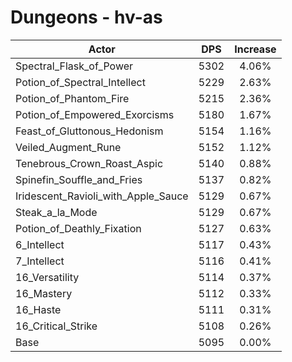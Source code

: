 # Dungeons - hv-as
| Actor | DPS | Increase |
|---|:---:|:---:|
|Spectral_Flask_of_Power|5302|4.06%|
|Potion_of_Spectral_Intellect|5229|2.63%|
|Potion_of_Phantom_Fire|5215|2.36%|
|Potion_of_Empowered_Exorcisms|5180|1.67%|
|Feast_of_Gluttonous_Hedonism|5154|1.16%|
|Veiled_Augment_Rune|5152|1.12%|
|Tenebrous_Crown_Roast_Aspic|5140|0.88%|
|Spinefin_Souffle_and_Fries|5137|0.82%|
|Iridescent_Ravioli_with_Apple_Sauce|5129|0.67%|
|Steak_a_la_Mode|5129|0.67%|
|Potion_of_Deathly_Fixation|5127|0.63%|
|6_Intellect|5117|0.43%|
|7_Intellect|5116|0.41%|
|16_Versatility|5114|0.37%|
|16_Mastery|5112|0.33%|
|16_Haste|5111|0.31%|
|16_Critical_Strike|5108|0.26%|
|Base|5095|0.00%|
